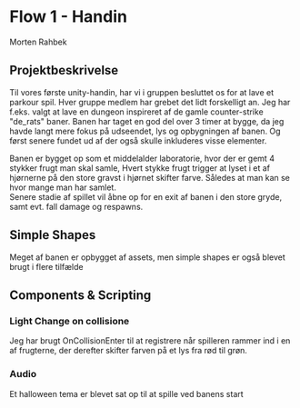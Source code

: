 # Flow 1 - Handin
Morten Rahbek

## Projektbeskrivelse
Til vores første unity-handin, har vi i gruppen besluttet os for at lave et parkour spil. 
Hver gruppe medlem har grebet det lidt forskelligt an. Jeg har f.eks. valgt at lave en dungeon inspireret af de gamle counter-strike "de_rats" baner. Banen har taget en god del over 3 timer at bygge, da jeg havde langt mere fokus på udseendet, lys og opbygningen af banen. Og først senere fundet ud af der også skulle inkluderes visse elementer. 

Banen er bygget op som et middelalder laboratorie, hvor der er gemt 4 stykker frugt man skal samle, 
Hvert stykke frugt trigger at lyset i et af hjørnerne på den store gravst i hjørnet skifter farve. Således at man kan se hvor mange man har samlet.  
Senere stadie af spillet vil åbne op for en exit af banen i den store gryde, samt evt. fall damage og respawns.

## Simple Shapes

Meget af banen er opbygget af assets, men simple shapes er også blevet brugt i flere tilfælde

## Components & Scripting

### Light Change on collisione
Jeg har brugt  OnCollisionEnter til at registrere når spilleren rammer ind i en af frugterne, der derefter skifter farven på et lys fra rød til grøn.

### Audio
Et halloween tema er blevet sat op til at spille ved banens start